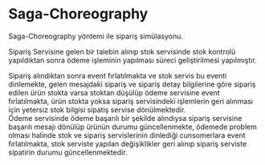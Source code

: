 # Saga-Choreography

Saga-Choreography yöntemi ile sipariş simülasyonu. 

Sipariş Servisine gelen bir talebin alınıp stok servisinde stok kontrolü yapıldıktan sonra ödeme işleminin yapılması süreci geliştirilmesi yapılmıştır.

Sipariş alındıktan sonra event fırlatılmakta ve stok servis bu eventi dinlemekte, gelen mesajdaki sipariş ve sipariş detay bilgilerine göre sipariş edilen ürün stokta varsa stoktan düşülüp ödeme servisine event fırlatılmakta, ürün stokta yoksa sipariş servisindeki işlemlerin geri alınması için yetersiz stok bilgisi sipatiş servise dönülmektedir.\
Ödeme servisinde ödeme başarılı bir şekilde alındıysa sipariş servisine başarılı mesajı dönülüp ürünün durumu güncellenmekte, ödemede problem olması halinde stok ve sipariş servislerinin dinlediği cunsomerlara event fırlatılmakta, stok serviste yapılan değişiklikler geri alınıp sipariş serviste sipatirin durumu güncellenmektedir.
